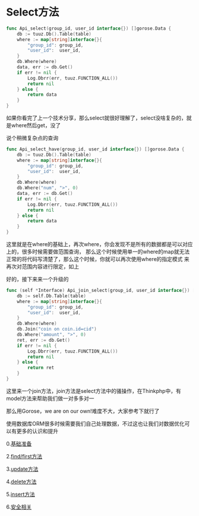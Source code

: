 # Select方法

```go
func Api_select(group_id, user_id interface{}) []gorose.Data {
	db := tuuz.Db().Table(table)
	where := map[string]interface{}{
		"group_id": group_id,
		"user_id":  user_id,
	}
	db.Where(where)
	data, err := db.Get()
	if err != nil {
		Log.Dbrr(err, tuuz.FUNCTION_ALL())
		return nil
	} else {
		return data
	}
}
```


如果你看完了上一个技术分享，那么select就很好理解了，select没啥复杂的，就是where然后get，没了

说个稍微复杂点的查询

```go
func Api_select_have(group_id, user_id interface{}) []gorose.Data {
	db := tuuz.Db().Table(table)
	where := map[string]interface{}{
		"group_id": group_id,
		"user_id":  user_id,
	}
	db.Where(where)
	db.Where("num", ">", 0)
	data, err := db.Get()
	if err != nil {
		Log.Dbrr(err, tuuz.FUNCTION_ALL())
		return nil
	} else {
		return data
	}
}

```
这里就是在where的基础上，再次where，你会发现不是所有的数据都是可以对应上的，很多时候需要做范围查询，
那么这个时候使用单一的where的map就无法正常的将代码写清楚了，那么这个时候，你就可以再次使用where的指定模式
来再次对范围内容进行限定，如上

好的，接下来来一个升级的

```go
func (self *Interface) Api_join_select(group_id, user_id interface{}) []gorose.Data {
	db := self.Db.Table(table)
	where := map[string]interface{}{
		"group_id": group_id,
		"user_id":  user_id,
	}
	db.Where(where)
	db.Join("coin on coin.id=cid")
	db.Where("amount", ">", 0)
	ret, err := db.Get()
	if err != nil {
		Log.Dbrr(err, tuuz.FUNCTION_ALL())
		return nil
	} else {
		return ret
	}
}
```

这里来一个join方法，join方法是select方法中的骚操作，在Thinkphp中，有model方法来帮助我们做一对多多对一

那么用Gorose，we are on our own!难度不大，大家参考下就行了

使用数据库ORM很多时候需要我们自己处理数据，不过这也让我们对数据优化可以有更多的认识和提升


0.[基础准备](./base.md)

2.[find/first方法](./find.md)

3.[update方法](./update.md)

4.[delete方法](./delete.md)

5.[insert方法](./insert.md)

6.[安全相关](./security.md)
